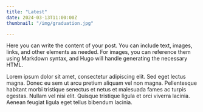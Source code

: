 ```yaml
---
title: "Latest"
date: 2024-03-13T11:00:00Z
thumbnail: "/img/graduation.jpg"

---
```


Here you can write the content of your post. You can include text, images, links, and other elements as needed. For images, you can reference them using Markdown syntax, and Hugo will handle generating the necessary HTML.


Lorem ipsum dolor sit amet, consectetur adipiscing elit. Sed eget lectus magna. Donec eu sem ut arcu pretium aliquam vel non magna. Pellentesque habitant morbi tristique senectus et netus et malesuada fames ac turpis egestas. Nullam vel nisi elit. Quisque tristique ligula et orci viverra lacinia. Aenean feugiat ligula eget tellus bibendum lacinia.

